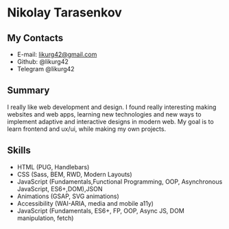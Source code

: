 # Nikolay Tarasenkov

## My Contacts

- E-mail: likurg42@gmail.com
- Github: @likurg42
- Telegram @likurg42

## Summary

I really like web development and design. I found really interesting making websites and web apps, learning new technologies and new ways to implement adaptive and interactive designs in modern web. My goal is to learn frontend and ux/ui, while making my own projects.

## Skills

- HTML (PUG, Handlebars)
- CSS (Sass, BEM, RWD, Modern Layouts)
- JavaScript (Fundamentals,Functional Programming, OOP, Asynchronous JavaScript, ES6+,DOM),JSON
- Animations (GSAP, SVG animations)
- Accessibility (WAI-ARIA, media and mobile a11y)
- JavaScript (Fundamentals, ES6+, FP, OOP, Async JS, DOM manipulation, fetch)
